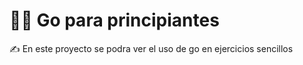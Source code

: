 # 👨‍💻 Go para principiantes

<p>

✍️ En este proyecto se podra ver el uso de go en ejercicios sencillos


</p>